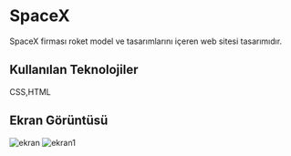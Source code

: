 ﻿<h1> SpaceX </h1>
SpaceX firması roket model ve tasarımlarını içeren web sitesi tasarımıdır.

<h2>Kullanılan Teknolojiler</h2>
CSS,HTML

<h2> Ekran Görüntüsü </h2>

![ekran](https://github.com/gamzeyaylaonu/SpaceX/assets/135466558/60a31acf-d6a1-4c60-813f-c881cde96f59)
![ekran1](https://github.com/gamzeyaylaonu/SpaceX/assets/135466558/e47c5e26-c25f-44a9-b5ad-44b854f00431)

